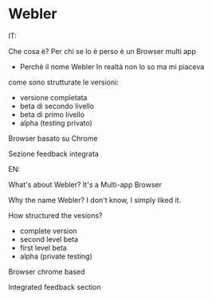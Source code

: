 # Webler


IT:
      
Che cosa è?
Per chi se lo è perso è un Browser multi app

- Perchè il nome Webler
In realtà non lo so ma mi piaceva


come sono strutturate le versioni:
- versione completata
- beta di secondo livello
- beta di primo livello
- alpha (testing privato)

Browser basato su Chrome


Sezione feedback integrata



EN:

What's about Webler?
It's a Multi-app Browser

Why the name Webler?
I don't know, I simply liked it.


How structured the vesions?
- complete version
- second level beta 
- first level beta
- alpha (private testing)

Browser chrome based


Integrated feedback section
